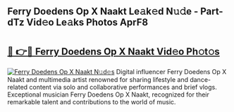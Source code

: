 ## Ferry Doedens Op X Naakt Le𝚊k𝚎d N𝚞𝚍e - Part-dTz Vid𝚎o Le𝚊ks Photos AprF8

# <h2><a href="http://fb9wal.evod.top/?m=Ferry+Doedens+Op+X+Naakt">🔗 👉🔴 Ferry Doedens Op X Naakt Vid𝚎o Ph𝚘t𝚘s</a></h2>

[![Ferry Doedens Op X Naakt N𝚞d𝚎s](https://i.imgur.com/8V9OHl7.gif)](http://fb9wal.evod.top/?m=Ferry+Doedens+Op+X+Naakt)
Digital influencer Ferry Doedens Op X Naakt and multimedia artist renowned for sharing lifestyle and dance-related content via solo and collaborative performances and brief vlogs. Exceptional musician Ferry Doedens Op X Naakt, recognized for their remarkable talent and contributions to the world of music. 
